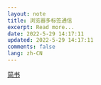 ```yaml
---
layout: note
title: 浏览器多标签通信
excerpt: Read more...
date: 2022-5-29 14:17:11
updated: 2022-5-29 14:17:11
comments: false
lang: zh-CN
---
```


[简书](https://www.jianshu.com/p/5f0e6d8fd36a)
  